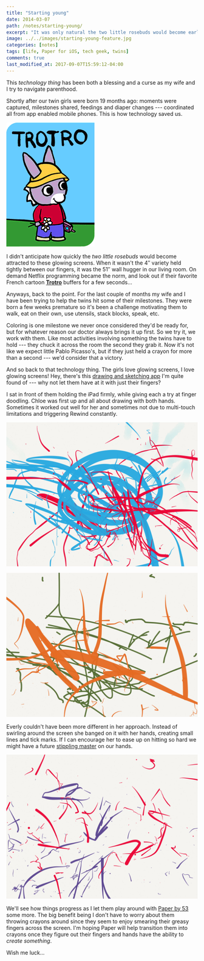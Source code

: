 ```yaml
---
title: "Starting young"
date: 2014-03-07
path: /notes/starting-young/
excerpt: "It was only natural the two little rosebuds would become early adopters of technology."
image: ../../images/starting-young-feature.jpg
categories: [notes]
tags: [life, Paper for iOS, tech geek, twins]
comments: true
last_modified_at: 2017-09-07T15:59:12-04:00
---
```


This *technology thing* has been both a blessing and a curse as my wife and I try to navigate parenthood.

Shortly after our twin girls were born 19 months ago: moments were captured, milestones shared, feedings and diaper changes --- coordinated all from app enabled mobile phones. This is how technology saved us.

<div class="align-right">
  <img alt="Oh Trotro, oh Trotro" src="../../images/trotro.gif">
</div>

I didn't anticipate how quickly the *two little rosebuds* would become attracted to these glowing screens. When it wasn't the 4&#x2033; variety held tightly between our fingers, it was the 51&#x2033; wall hugger in our living room. On demand Netflix programming became the norm, and look out if their favorite French cartoon **[Trotro](http://thetvdb.com/?tab=series&id=108061)** buffers for a few seconds...

Anyways, back to the point. For the last couple of months my wife and I have been trying to help the twins hit some of their milestones. They were born a few weeks premature so it's been a challenge motivating them to walk, eat on their own, use utensils, stack blocks, speak, etc.

Coloring is one milestone we never once considered they'd be ready for, but for whatever reason our doctor always brings it up first. So we try it, we work with them. Like most activities involving something the twins have to hold --- they chuck it across the room the second they grab it. Now it's not like we expect little Pablo Picasso's, but if they just held a crayon for more than a second --- we'd consider that a victory.

And so back to that technology thing. The girls love glowing screens, I love glowing screens! Hey, there's this [drawing and sketching app](/mastering-paper/) I'm quite found of --- why not let them have at it with just their fingers?

I sat in front of them holding the iPad firmly, while giving each a try at finger doodling. Chloe was first up and all about drawing with both hands. Sometimes it worked out well for her and sometimes not due to multi-touch limitations and triggering Rewind constantly.

![Chloe's first Paper drawing](../../images/paper-53-chloe-draw-1.jpg)

![Chloe's first Paper drawing](../../images/paper-53-chloe-draw-2.jpg)

Everly couldn't have been more different in her approach. Instead of swirling around the screen she banged on it with her hands, creating small lines and tick marks. If I can encourage her to ease up on hitting so hard we might have a future [stippling master](/mastering-paper/basics/#stippling) on our hands.

![Everly's first Paper drawing](../../images/paper-53-everly-draw-1.jpg)

We'll see how things progress as I let them play around with [Paper by 53](http://fiftythree.com/paper/) some more. The big benefit being I don't have to worry about them throwing crayons around since they seem to enjoy smearing their greasy fingers across the screen. I'm hoping Paper will help transition them into crayons once they figure out their fingers and hands have the ability to *create something*.

Wish me luck...
